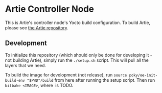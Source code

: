 # Artie Controller Node

This is Artie's controller node's Yocto build configuration. To build Artie,
please see [the Artie repository](https://github.com/MaxStrange/Artie/tree/master).

## Development

To initialize this repository (which should only be done for developing it - not building Artie),
simply run the `./setup.sh` script. This will pull all the layers that we need.

To build the image for development (not release), run `source poky/oe-init-build-env "$PWD"/build` from here
after running the setup script. Then run `bitbake <IMAGE>`, where <IMAGE> is TODO.
